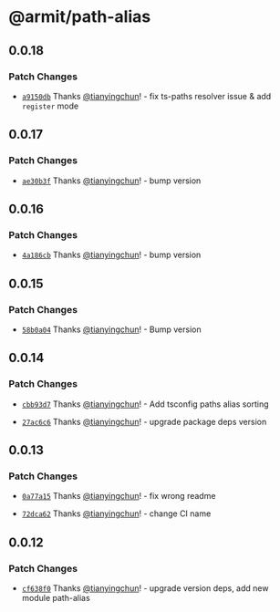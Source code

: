 # @armit/path-alias

## 0.0.18

### Patch Changes

- [`a9150db`](https://github.com/armitjs/path-alias/commit/a9150dbc9ca2a631442bc73859cc12ab0a1b7be3) Thanks [@tianyingchun](https://github.com/tianyingchun)! - fix ts-paths resolver issue & add `register` mode

## 0.0.17

### Patch Changes

- [`ae30b3f`](https://github.com/armitjs/path-alias/commit/ae30b3ff1438cffa96287d9e02b376f154bf8778) Thanks [@tianyingchun](https://github.com/tianyingchun)! - bump version

## 0.0.16

### Patch Changes

- [`4a186cb`](https://github.com/armitjs/path-alias/commit/4a186cb5a62759a72a149340e756c980e419f4c8) Thanks [@tianyingchun](https://github.com/tianyingchun)! - bump version

## 0.0.15

### Patch Changes

- [`58b0a04`](https://github.com/armitjs/path-alias/commit/58b0a040a5c569ee69140ce4bc25e7fa0fbb1595) Thanks [@tianyingchun](https://github.com/tianyingchun)! - Bump version

## 0.0.14

### Patch Changes

- [`cbb93d7`](https://github.com/armitjs/path-alias/commit/cbb93d780ef2d8dc28416bfb37016384df11c28c) Thanks [@tianyingchun](https://github.com/tianyingchun)! - Add tsconfig paths alias sorting

- [`27ac6c6`](https://github.com/armitjs/path-alias/commit/27ac6c699f05f2fa6fd8eb37c0347a747c7498b6) Thanks [@tianyingchun](https://github.com/tianyingchun)! - upgrade package deps version

## 0.0.13

### Patch Changes

- [`0a77a15`](https://github.com/armitjs/path-alias/commit/0a77a1532d42c74374b3cc61221b477b7491ea99) Thanks [@tianyingchun](https://github.com/tianyingchun)! - fix wrong readme

- [`72dca62`](https://github.com/armitjs/path-alias/commit/72dca62b5aea3c3ead2b9f0ef79eee5354d772da) Thanks [@tianyingchun](https://github.com/tianyingchun)! - change CI name

## 0.0.12

### Patch Changes

- [`cf638f0`](https://github.com/armitjs/armit/commit/cf638f0834e5f19b9f08cfb7f1c19574cfd68cf8) Thanks [@tianyingchun](https://github.com/tianyingchun)! - upgrade version deps, add new module path-alias
